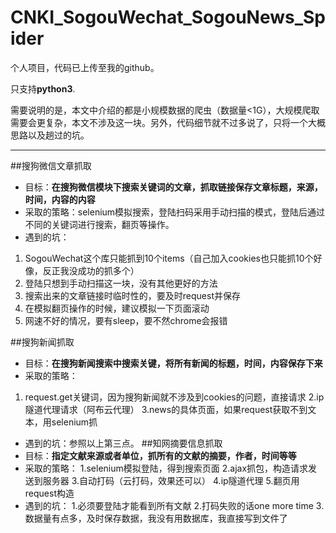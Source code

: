 # CNKI_SogouWechat_SogouNews_Spider

个人项目，代码已上传至我的github。

只支持**python3**.

需要说明的是，本文中介绍的都是小规模数据的爬虫（数据量<1G），大规模爬取需要会更复杂，本文不涉及这一块。另外，代码细节就不过多说了，只将一个大概思路以及趟过的坑。

---
##搜狗微信文章抓取
- 目标：**在搜狗微信模块下搜索关键词的文章，抓取链接保存文章标题，来源，时间，内容的内容**
- 采取的策略：selenium模拟搜索，登陆扫码采用手动扫描的模式，登陆后通过不同的关键词进行搜索，翻页等操作。
- 遇到的坑：
1. SogouWechat这个库只能抓到10个items（自己加入cookies也只能抓10个好像，反正我没成功的抓多个）
2. 登陆只想到手动扫描这一块，没有其他更好的方法
3. 搜索出来的文章链接时临时性的，要及时request并保存
4. 在模拟翻页操作的时候，建议模拟一下页面滚动
5. 网速不好的情况，要有sleep，要不然chrome会报错

##搜狗新闻抓取
- 目标：**在搜狗新闻搜索中搜索关键，将所有新闻的标题，时间，内容保存下来**
- 采取的策略：
1. request.get关键词，因为搜狗新闻就不涉及到cookies的问题，直接请求
2.ip隧道代理请求（阿布云代理）
3.news的具体页面，如果request获取不到文本，用selenium抓
- 遇到的坑：参照以上第三点。
##知网摘要信息抓取
- 目标：**指定文献来源或者单位，抓所有的文献的摘要，作者，时间等等**
- 采取的策略：
1.selenium模拟登陆，得到搜索页面
2.ajax抓包，构造请求发送到服务器
3.自动打码（云打码，效果还可以）
4.ip隧道代理
5.翻页用request构造
- 遇到的坑：
1.必须要登陆才能看到所有文献
2.打码失败的话one more time
3.数据量有点多，及时保存数据，我没有用数据库，我直接写到文件了
